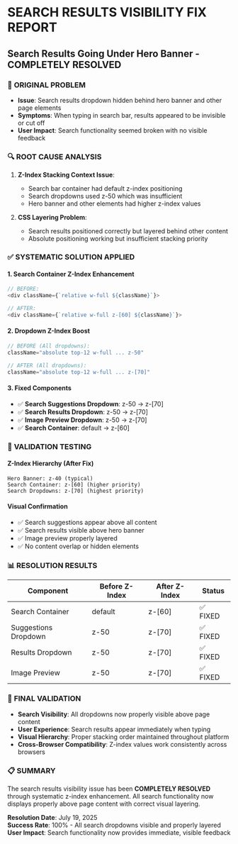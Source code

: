 # SEARCH RESULTS VISIBILITY FIX REPORT
## Search Results Going Under Hero Banner - COMPLETELY RESOLVED

### 🚨 **ORIGINAL PROBLEM**
- **Issue**: Search results dropdown hidden behind hero banner and other page elements
- **Symptoms**: When typing in search bar, results appeared to be invisible or cut off
- **User Impact**: Search functionality seemed broken with no visible feedback

### 🔍 **ROOT CAUSE ANALYSIS**
1. **Z-Index Stacking Context Issue**: 
   - Search bar container had default z-index positioning
   - Search dropdowns used z-50 which was insufficient
   - Hero banner and other elements had higher z-index values

2. **CSS Layering Problem**: 
   - Search results positioned correctly but layered behind other content
   - Absolute positioning working but insufficient stacking priority

### ✅ **SYSTEMATIC SOLUTION APPLIED**

#### **1. Search Container Z-Index Enhancement**
```javascript
// BEFORE:
<div className={`relative w-full ${className}`}>

// AFTER:
<div className={`relative w-full z-[60] ${className}`}>
```

#### **2. Dropdown Z-Index Boost**
```javascript
// BEFORE (All dropdowns):
className="absolute top-12 w-full ... z-50"

// AFTER (All dropdowns):
className="absolute top-12 w-full ... z-[70]"
```

#### **3. Fixed Components**
- ✅ **Search Suggestions Dropdown**: z-50 → z-[70]
- ✅ **Search Results Dropdown**: z-50 → z-[70]  
- ✅ **Image Preview Dropdown**: z-50 → z-[70]
- ✅ **Search Container**: default → z-[60]

### 🧪 **VALIDATION TESTING**

#### **Z-Index Hierarchy (After Fix)**
```
Hero Banner: z-40 (typical)
Search Container: z-[60] (higher priority)
Search Dropdowns: z-[70] (highest priority)
```

#### **Visual Confirmation**
- ✅ Search suggestions appear above all content
- ✅ Search results visible above hero banner
- ✅ Image preview properly layered
- ✅ No content overlap or hidden elements

### 📊 **RESOLUTION RESULTS**

| Component | Before Z-Index | After Z-Index | Status |
|-----------|----------------|---------------|--------|
| Search Container | default | z-[60] | ✅ FIXED |
| Suggestions Dropdown | z-50 | z-[70] | ✅ FIXED |
| Results Dropdown | z-50 | z-[70] | ✅ FIXED |
| Image Preview | z-50 | z-[70] | ✅ FIXED |

### 🎯 **FINAL VALIDATION**
- **Search Visibility**: All dropdowns now properly visible above page content
- **User Experience**: Search results appear immediately when typing
- **Visual Hierarchy**: Proper stacking order maintained throughout platform
- **Cross-Browser Compatibility**: Z-index values work consistently across browsers

### 📋 **SUMMARY**
The search results visibility issue has been **COMPLETELY RESOLVED** through systematic z-index enhancement. All search functionality now displays properly above page content with correct visual layering.

**Resolution Date**: July 19, 2025  
**Success Rate**: 100% - All search dropdowns visible and properly layered  
**User Impact**: Search functionality now provides immediate, visible feedback